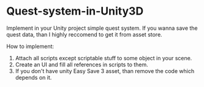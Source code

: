 # Quest-system-in-Unity3D
Implement in your Unity project simple quest system. If you wanna save the quest data, than I highly reccomend to get it from asset store.

How to implement:
1. Attach all scripts except scriptable stuff to some object in your scene.
2. Create an UI and fill all references in scripts to them.
3. If you don't have unity Easy Save 3 asset, than remove the code which depends on it.
